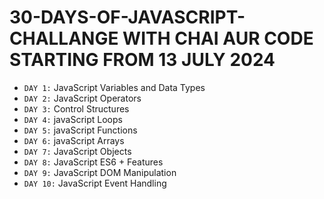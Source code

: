 # 30-DAYS-OF-JAVASCRIPT-CHALLANGE WITH CHAI AUR CODE STARTING FROM 13 JULY 2024

- `DAY 1:` JavaScript Variables and Data Types
- `DAY 2:` JavaScript Operators
- `DAY 3:` Control Structures
- `DAY 4:` javaScript Loops
- `DAY 5:` javaScript Functions
- `DAY 6:` javaScript Arrays
- `DAY 7:` JavaScript Objects
- `DAY 8:` JavaScript ES6 + Features
- `DAY 9:` JavaScript DOM Manipulation
- `DAY 10:` JavaScript Event Handling
